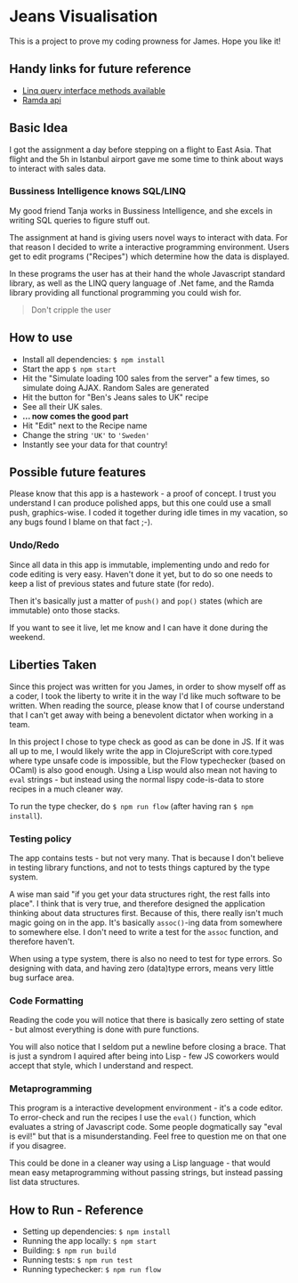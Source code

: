 # Jeans Visualisation

This is a project to prove my coding prowness for James. Hope you like it!

## Handy links for future reference
* [Linq query interface methods available](https://github.com/ENikS/LINQ/wiki)
* [Ramda api](http://ramdajs.com/docs/)

## Basic Idea
I got the assignment a day before stepping on a flight to East Asia. That flight and the 5h in Istanbul airport gave me some time to think about ways to interact with sales data.
### Bussiness Intelligence knows SQL/LINQ
My good friend Tanja works in Bussiness Intelligence, and she excels in writing SQL queries to figure stuff out.

The assignment at hand is giving users novel ways to interact with data. For that reason I decided to write a interactive programming environment. Users get to edit programs ("Recipes") which determine how the data is displayed.

In these programs the user has at their hand the whole Javascript standard library, as well as the LINQ query language of .Net fame, and the Ramda library providing all functional programming you could wish for.

<blockquote>Don't cripple the user</blockquote>


## How to use
* Install all dependencies: `$ npm install`
* Start the app `$ npm start`
* Hit the "Simulate loading 100 sales from the server" a few times, so simulate doing AJAX. Random Sales are generated
* Hit the button for "Ben's Jeans sales to UK" recipe
* See all their UK sales.
* **... now comes the good part**
* Hit "Edit" next to the Recipe name
* Change the string `'UK'` to `'Sweden'`
* Instantly see your data for that country!

## Possible future features
Please know that this app is a hastework - a proof of concept. I trust you understand I can produce polished apps, but this one could use a small push, graphics-wise. I coded it together during idle times in my vacation, so any bugs found I blame on that fact ;-).

### Undo/Redo
Since all data in this app is immutable, implementing undo and redo for code editing is very easy. Haven't done it yet, but to do so one needs to keep a list of previous states and future state (for redo).

Then it's basically just a matter of `push()` and `pop()` states (which are immutable) onto those stacks.

If you want to see it live, let me know and I can have it done during the weekend.

## Liberties Taken
Since this project was written for you James, in order to show myself off as a coder, I took the liberty to write it in the way I'd like much software to be written. When reading the source, please know that I of course understand that I can't get away with being a benevolent dictator when working in a team.

In this project I chose to type check as good as can be done in JS. If it was all up to me, I would likely write the app in ClojureScript with core.typed where type unsafe code is impossible, but the Flow typechecker (based on OCaml) is also good enough. Using a Lisp would also mean not having to `eval` strings - but instead using the normal lispy code-is-data to store recipes in a much cleaner way.

To run the type checker, do `$ npm run flow` (after having ran `$ npm install`).

### Testing policy
The app contains tests - but not very many. That is because I don't believe in testing library functions, and not to tests things captured by the type system.

A wise man said "if you get your data structures right, the rest falls into place". I think that is very true, and therefore designed the application thinking about data structures first. Because of this, there really isn't much magic going on in the app. It's basically `assoc()`-ing data from somewhere to somewhere else. I don't need to write a test for the `assoc` function, and therefore haven't.

When using a type system, there is also no need to test for type errors. So designing with data, and having zero (data)type errors, means very little bug surface area.

### Code Formatting
Reading the code you will notice that there is basically zero setting of state - but almost everything is done with pure functions.

You will also notice that I seldom put a newline before closing a brace. That is just a syndrom I aquired after being into Lisp - few JS coworkers would accept that style, which I understand and respect.

### Metaprogramming
This program is a interactive development environment - it's a code editor. To error-check and run the recipes I use the `eval()` function, which evaluates a string of Javascript code. Some people dogmatically say "eval is evil!" but that is a misunderstanding. Feel free to question me on that one if you disagree.

This could be done in a cleaner way using a Lisp language - that would mean easy metaprogramming without passing strings, but instead passing list data structures.

## How to Run - Reference
* Setting up dependencies: `$ npm install`
* Running the app locally: `$ npm start`
* Building: `$ npm run build`
* Running tests: `$ npm run test`
* Running typechecker: `$ npm run flow`
